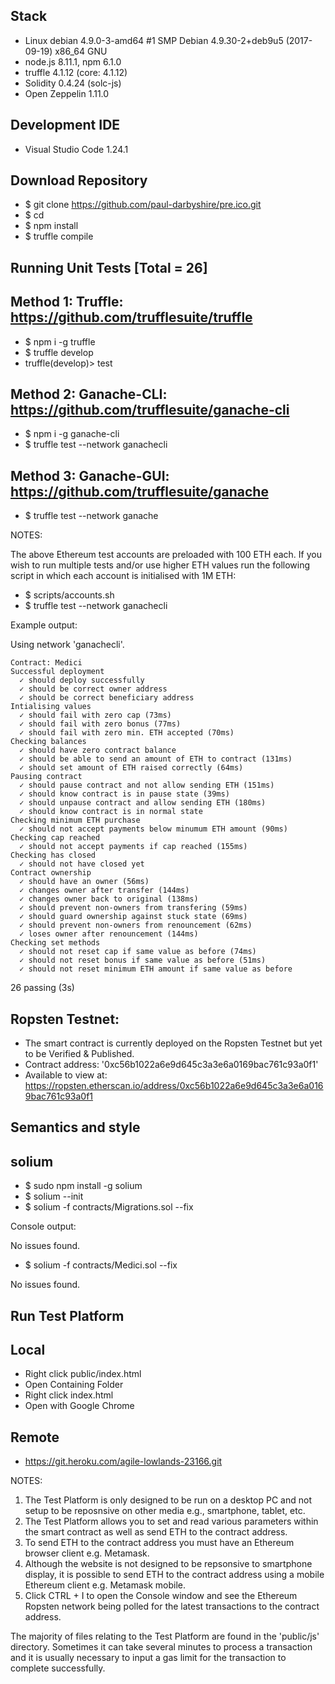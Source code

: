  
## Stack
- Linux debian 4.9.0-3-amd64 #1 SMP Debian 4.9.30-2+deb9u5 (2017-09-19) x86_64 GNU
- node.js 8.11.1, npm 6.1.0
- truffle 4.1.12 (core: 4.1.12)
- Solidity 0.4.24 (solc-js)
- Open Zeppelin 1.11.0

## Development IDE
- Visual Studio Code 1.24.1

## Download Repository
* $ git clone https://github.com/paul-darbyshire/pre.ico.git
* $ cd <name>
* $ npm install
* $ truffle compile

## Running Unit Tests [Total = 26]
## Method 1: Truffle: https://github.com/trufflesuite/truffle
* $ npm i -g truffle
* $ truffle develop
* truffle(develop)> test

## Method 2: Ganache-CLI: https://github.com/trufflesuite/ganache-cli
* $ npm i -g ganache-cli
* $ truffle test --network ganachecli

## Method 3: Ganache-GUI: https://github.com/trufflesuite/ganache
* $ truffle test --network ganache

NOTES: 

The above Ethereum test accounts are preloaded with 100 ETH each. 
If you wish to run multiple tests and/or use higher ETH values run the following script in which each account is initialised with 1M ETH:
* $ scripts/accounts.sh
* $ truffle test --network ganachecli

Example output:

Using network 'ganachecli'.

    Contract: Medici
    Successful deployment
      ✓ should deploy successfully
      ✓ should be correct owner address
      ✓ should be correct beneficiary address
    Intialising values
      ✓ should fail with zero cap (73ms)
      ✓ should fail with zero bonus (77ms)
      ✓ should fail with zero min. ETH accepted (70ms)
    Checking balances
      ✓ should have zero contract balance
      ✓ should be able to send an amount of ETH to contract (131ms)
      ✓ should set amount of ETH raised correctly (64ms)
    Pausing contract
      ✓ should pause contract and not allow sending ETH (151ms)
      ✓ should know contract is in pause state (39ms)
      ✓ should unpause contract and allow sending ETH (180ms)
      ✓ should know contract is in normal state
    Checking minimum ETH purchase
      ✓ should not accept payments below minumum ETH amount (90ms)
    Checking cap reached
      ✓ should not accept payments if cap reached (155ms)
    Checking has closed
      ✓ should not have closed yet
    Contract ownership
      ✓ should have an owner (56ms)
      ✓ changes owner after transfer (144ms)
      ✓ changes owner back to original (138ms)
      ✓ should prevent non-owners from transfering (59ms)
      ✓ should guard ownership against stuck state (69ms)
      ✓ should prevent non-owners from renouncement (62ms)
      ✓ loses owner after renouncement (144ms)
    Checking set methods
      ✓ should not reset cap if same value as before (74ms)
      ✓ should not reset bonus if same value as before (51ms)
      ✓ should not reset minimum ETH amount if same value as before

  26 passing (3s)

  ## Ropsten Testnet: 
  * The smart contract is currently deployed on the Ropsten Testnet but yet to be Verified & Published.
  * Contract address: '0xc56b1022a6e9d645c3a3e6a0169bac761c93a0f1'
  * Available to view at: https://ropsten.etherscan.io/address/0xc56b1022a6e9d645c3a3e6a0169bac761c93a0f1

  ## Semantics and style
  ## solium
  * $ sudo npm install -g solium
  * $ solium --init
  * $ solium -f contracts/Migrations.sol --fix

  Console output:

  No issues found.

  * $ solium -f contracts/Medici.sol --fix

  No issues found.

  ## Run Test Platform
  ## Local

  * Right click public/index.html
  * Open Containing Folder
  * Right click index.html
  * Open with Google Chrome

  ## Remote
  * https://git.heroku.com/agile-lowlands-23166.git

  NOTES:

  1. The Test Platform is only designed to be run on a desktop PC and not setup to be reposnsive on other media e.g., smartphone, tablet, etc.
  2. The Test Platform allows you to set and read various parameters within the smart contract as well as send ETH to the contract address.
  3. To send ETH to the contract address you must have an Ethereum browser client e.g. Metamask. 
  4. Although the website is not designed to be repsonsive to smartphone display, it is possible to send ETH to the contract address using a mobile Ethereum client e.g. Metamask mobile.
  5. Click CTRL + I to open the Console window and see the Ethereum Ropsten network being polled for the latest transactions to the contract address.

  The majority of files relating to the Test Platform are found in the 'public/js' directory. 
  Sometimes it can take several minutes to process a transaction and it is usually necessary to input
  a gas limit for the transaction to complete successfully.

  
